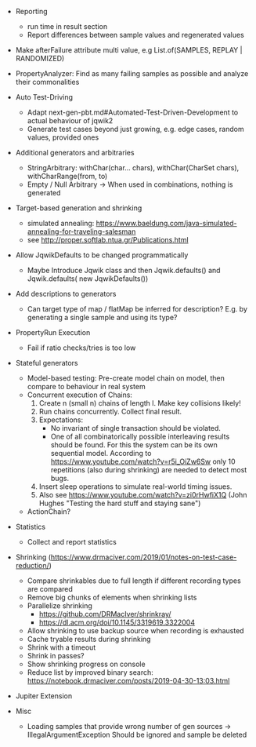 - Reporting
    - run time in result section
    - Report differences between sample values and regenerated values

- Make afterFailure attribute multi value, e.g List.of(SAMPLES, REPLAY |
  RANDOMIZED)

- PropertyAnalyzer: Find as many failing samples as possible and analyze
  their commonalities

- Auto Test-Driving
    - Adapt next-gen-pbt.md#Automated-Test-Driven-Development to actual
      behaviour of jqwik2
    - Generate test cases beyond just growing, e.g. edge cases, random values,
      provided ones

- Additional generators and arbitraries
    - StringArbitrary: withChar(char... chars), withChar(CharSet chars),
      withCharRange(from, to)
    - Empty / Null Arbitrary -> When used in combinations, nothing is generated

- Target-based generation and shrinking
    - simulated
      annealing: https://www.baeldung.com/java-simulated-annealing-for-traveling-salesman
    - see http://proper.softlab.ntua.gr/Publications.html

- Allow JqwikDefaults to be changed programmatically
    - Maybe Introduce Jqwik class and then Jqwik.defaults() and Jqwik.defaults(
      new JqwikDefaults())

- Add descriptions to generators
    - Can target type of map / flatMap be inferred for description?
      E.g. by generating a single sample and using its type?

- PropertyRun Execution
    - Fail if ratio checks/tries is too low

- Stateful generators
    - Model-based testing: Pre-create model chain on model, then compare to behaviour in real system
    - Concurrent execution of Chains:
        1. Create n (small n) chains of length l. Make key collisions likely! 
        2. Run chains concurrently. Collect final result.
        3. Expectations:
            - No invariant of single transaction should be violated.
            - One of all combinatorically possible interleaving results should be found.
              For this the system can be its own sequential model.
            According to https://www.youtube.com/watch?v=r5i_OiZw6Sw only 10 repetitions (also during shrinking) are needed to detect most bugs.
        4. Insert sleep operations to simulate real-world timing issues.
        5. Also see https://www.youtube.com/watch?v=zi0rHwfiX1Q (John Hughes "Testing the hard stuff and staying sane")
    - ActionChain?

- Statistics
    - Collect and report statistics

- Shrinking (https://www.drmaciver.com/2019/01/notes-on-test-case-reduction/)
    - Compare shrinkables due to full length if different recording types are
      compared
    - Remove big chunks of elements when shrinking lists
    - Parallelize shrinking
        - https://github.com/DRMacIver/shrinkray/
        - https://dl.acm.org/doi/10.1145/3319619.3322004
    - Allow shrinking to use backup source when recording is exhausted
    - Cache tryable results during shrinking
    - Shrink with a timeout
    - Shrink in passes?
    - Show shrinking progress on console
    - Reduce list by improved binary
      search: https://notebook.drmaciver.com/posts/2019-04-30-13:03.html

- Jupiter Extension

- Misc
    - Loading samples that provide wrong number of gen sources ->
      IllegalArgumentException
      Should be ignored and sample be deleted